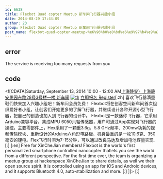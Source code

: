 ```yaml
---
id: 6638
title: Flexbot Quad copter Meetup 新车间飞行器兴趣小组
date: 2014-08-29 17:44:09
author: 23
group: Flexbot Quad copter Meetup 新车间飞行器兴趣小组
post_name: flexbot-quad-copter-meetup-%e6%96%b0%e8%bd%a6%e9%97%b4%e9%a3%9e%e8%a1%8c%e5%99%a8%e5%85%b4%e8%b6%a3%e5%b0%8f%e7%bb%84
---
```


## error
The service is receiving too many requests from you

## code
 <!\[CDATA\[Saturday, September 13, 2014 10:00 - 12:00 AM[上海静安）上海静安愚园东路28号3号楼一楼 新车间](http://xinchejian.huodongxing.com/event/map/5244063275800) [![th](http://xinchejian.com/wp-content/uploads/2014/08/th-290x176.jpg)](http://139.162.84.35/wp-content/uploads/2014/08/th.jpg) [立即报名 Register](http://www.huodongxing.com/go/flex "立即报名")\[:zh\] 喜欢飞行器滴童鞋们快来加入兴趣小组吧！新车间会员免费！ Flexbot将在创客空间新车间首次组织爱好者小组，让创客们开始更多的了解飞行器，并继续设计各种开源小型飞行器，把自己的创造也加入到飞行器的设计中。 Flexbot是一款迷你飞行器，它采用Arduino兼容平台，集成MPU 6050六轴传感器，用户可通过App实现对飞行器的操控。主要零部件上，Hex采用了一颗重3.6g，5.8 GHz频率、200mw功耗的视频传输模块、重新设计的Arduino六角形电路板、机身最重的是一枚10.6克、350毫安的锂电。Flex飞行时间为7-15分钟，可以通过改良马达及增加电池容量实现. \[:\] \[:en\] Free for XinCheJian members! Flexbot is the world's first personalized smartphone controlled nanocopter thatlets you see the world from a different perspective. For the first time ever, the team is organizing a meetup group at hackerspace XinCheJian to share details, as well we their open source spirit. It is controlled using an app for iOS and Android devices, and it supports Bluetooth 4.0, auto-stabilization and more. \[:\] \]\]> \[:\]
